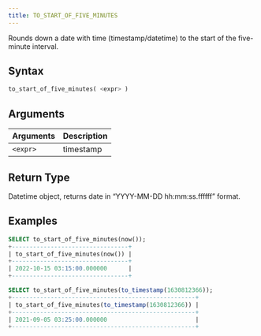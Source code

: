```yaml
---
title: TO_START_OF_FIVE_MINUTES
---
```


Rounds down a date with time (timestamp/datetime) to the start of the five-minute interval.
## Syntax

```sql
to_start_of_five_minutes( <expr> )
```

## Arguments

| Arguments   | Description |
| ----------- | ----------- |
| `<expr>` | timestamp |

## Return Type

Datetime object, returns date in “YYYY-MM-DD hh:mm:ss.ffffff” format.

## Examples

```sql
SELECT to_start_of_five_minutes(now());
+---------------------------------+
| to_start_of_five_minutes(now()) |
+---------------------------------+
| 2022-10-15 03:15:00.000000      |
+---------------------------------+

SELECT to_start_of_five_minutes(to_timestamp(1630812366));
+----------------------------------------------------+
| to_start_of_five_minutes(to_timestamp(1630812366)) |
+----------------------------------------------------+
| 2021-09-05 03:25:00.000000                         |
+----------------------------------------------------+
```
